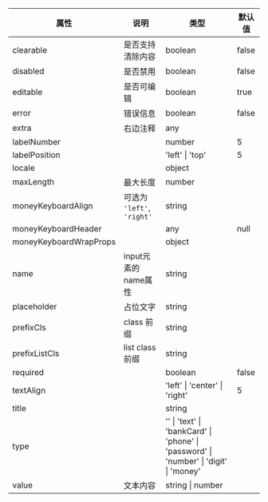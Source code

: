 属性 | 说明 | 类型 | 默认值 
------ | ------ | ------ | ---
clearable|是否支持清除内容|boolean|false
disabled|是否禁用|boolean|false
editable|是否可编辑|boolean|true
error|错误信息|boolean|false
extra|右边注释|any|
labelNumber||number|5
labelPosition||'left' \| 'top'|5
locale||object|
maxLength|最大长度|number|
moneyKeyboardAlign|可选为 <code>'left'</code>, <code>'right'</code>|string|
moneyKeyboardHeader||any|null
moneyKeyboardWrapProps||object|
name|input元素的name属性|string|
placeholder|占位文字|string|
prefixCls|class 前缀|string|
prefixListCls|list class 前缀|string|
required||boolean|false
textAlign||'left' \| 'center' \| 'right'|5
title||string|
type||'' \| 'text' \| 'bankCard' \| 'phone' \| 'password' \| 'number' \| 'digit' \| 'money'|
value|文本内容|string \| number|
